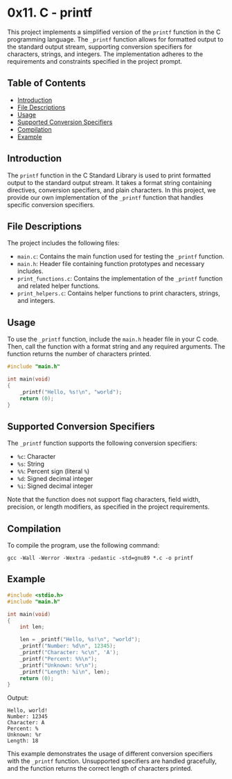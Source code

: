 # 0x11. C - printf

This project implements a simplified version of the `printf` function in the C programming language. The `_printf` function allows for formatted output to the standard output stream, supporting conversion specifiers for characters, strings, and integers. The implementation adheres to the requirements and constraints specified in the project prompt.

## Table of Contents
- [Introduction](#introduction)
- [File Descriptions](#file-descriptions)
- [Usage](#usage)
- [Supported Conversion Specifiers](#supported-conversion-specifiers)
- [Compilation](#compilation)
- [Example](#example)

## Introduction

The `printf` function in the C Standard Library is used to print formatted output to the standard output stream. It takes a format string containing directives, conversion specifiers, and plain characters. In this project, we provide our own implementation of the `_printf` function that handles specific conversion specifiers.

## File Descriptions

The project includes the following files:

- `main.c`: Contains the main function used for testing the `_printf` function.
- `main.h`: Header file containing function prototypes and necessary includes.
- `print_functions.c`: Contains the implementation of the `_printf` function and related helper functions.
- `print_helpers.c`: Contains helper functions to print characters, strings, and integers.

## Usage

To use the `_printf` function, include the `main.h` header file in your C code. Then, call the function with a format string and any required arguments. The function returns the number of characters printed.

```c
#include "main.h"

int main(void)
{
    _printf("Hello, %s!\n", "world");
    return (0);
}
```

## Supported Conversion Specifiers

The `_printf` function supports the following conversion specifiers:

- `%c`: Character
- `%s`: String
- `%%`: Percent sign (literal `%`)
- `%d`: Signed decimal integer
- `%i`: Signed decimal integer

Note that the function does not support flag characters, field width, precision, or length modifiers, as specified in the project requirements.

## Compilation

To compile the program, use the following command:

```
gcc -Wall -Werror -Wextra -pedantic -std=gnu89 *.c -o printf
```

## Example

```c
#include <stdio.h>
#include "main.h"

int main(void)
{
    int len;

    len = _printf("Hello, %s!\n", "world");
    _printf("Number: %d\n", 12345);
    _printf("Character: %c\n", 'A');
    _printf("Percent: %%\n");
    _printf("Unknown: %r\n");
    _printf("Length: %i\n", len);
    return (0);
}
```

Output:
```
Hello, world!
Number: 12345
Character: A
Percent: %
Unknown: %r
Length: 18
```

This example demonstrates the usage of different conversion specifiers with the `_printf` function. Unsupported specifiers are handled gracefully, and the function returns the correct length of characters printed.
